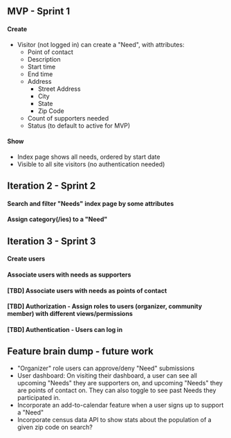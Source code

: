 ## MVP - Sprint 1

#### Create
* Visitor (not logged in) can create a "Need", with attributes:
    * Point of contact
    * Description
    * Start time
    * End time
    * Address
      * Street Address
      * City
      * State
      * Zip Code   
    * Count of supporters needed
    * Status (to default to active for MVP)

#### Show
* Index page shows all needs, ordered by start date 
* Visible to all site visitors (no authentication needed) 

## Iteration 2 - Sprint 2
#### Search and filter "Needs" index page by some attributes
#### Assign category(/ies) to a "Need"

## Iteration 3 - Sprint 3
#### Create users
#### Associate users with needs as supporters
#### [TBD] Associate users with needs as points of contact
#### [TBD] Authorization - Assign roles to users (organizer, community member) with different views/permissions
#### [TBD] Authentication - Users can log in

## Feature brain dump - future work 
* "Organizer" role users can approve/deny "Need" submissions
* User dashboard: On visiting their dashboard, a user can see all upcoming "Needs" they are supporters on, and upcoming "Needs" they are points of contact on. They can also toggle to see past Needs they participated in. 
* Incorporate an add-to-calendar feature when a user signs up to support a "Need"
* Incorporate census data API to show stats about the population of a given zip code on search?
